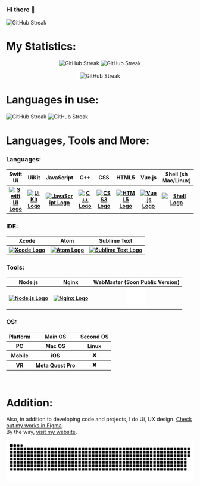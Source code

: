 ### Hi there 👋
<img src="https://komarev.com/ghpvc/?username=your-github-adm1nsys&style=for-the-badge&label=Profile+Viewers&abbreviated=true&color=red" alt="GitHub Streak" />

<h1>My Statistics:</h1>
  <center>
<div aligment="center">

<img src="https://github-profile-trophy.vercel.app/?username=adm1nsys&theme=dark_lover&column=4&margin-w=15&margin-h=15&no-bg=true" alt="GitHub Streak" />
<img src="https://streak-stats.demolab.com?user=adm1nsys&theme=vue&hide_border=true&background=4E4E4E00&border=EB5454&stroke=EB5454&ring=EB5454&fire=EB5454&currStreakNum=EB5454&sideNums=EB5454&currStreakLabel=EB5454&sideLabels=EB5454&dates=EB5454&excludeDaysLabel=EB5454" alt="GitHub Streak" />
<br>
<br>
<img src="http://github-profile-summary-cards.vercel.app/api/cards/profile-details?username=adm1nsys&theme=gruvbox" alt="GitHub Streak"/>
</div>
</center>

<h1>Languages in use:</h1>

<div aligment="center">
<img src="http://github-profile-summary-cards.vercel.app/api/cards/repos-per-language?username=adm1nsys&theme=gruvbox" alt="GitHub Streak"/>
<img src="http://github-profile-summary-cards.vercel.app/api/cards/most-commit-language?username=adm1nsys&theme=gruvbox" alt="GitHub Streak"/>
</div>
<h1>Languages, Tools and More:</h1>
<h3>Languages:</h3>
<table>
   <tr>
    <th>Swift Ui</th>
    <th>UiKit</th>
    <th>JavaScript</th>
    <th>C++</th>
    <th>CSS</th>
    <th>HTML5</th>
    <th>Vue.js</th>
    <th>Shell (sh Mac/Linux)</th>
  </tr>
     <tr>
    <th><a href="https://developer.apple.com/xcode/swiftui/"><img src="https://developer.apple.com/assets/elements/icons/swiftui/swiftui-96x96_2x.png" alt="Swift Ui Logo" width="50px"/></a></th>
    <th><a href="https://developer.apple.com/documentation/uikit"><img src="https://devimages-cdn.apple.com/wwdc-services/articles/images/7543212D-6CBF-496C-A20E-D04E99C3A1DB/2048.jpeg" alt="UiKit Logo" width="50px"/></a></th>
    <th><a href="https://en.wikipedia.org/wiki/JavaScript"><img src="https://upload.wikimedia.org/wikipedia/commons/6/6a/JavaScript-logo.png" alt="JavaScript Logo" width="50px"/></a></th>
    <th><a href="https://en.wikipedia.org/wiki/C++"><img src="https://upload.wikimedia.org/wikipedia/commons/thumb/1/18/ISO_C%2B%2B_Logo.svg/240px-ISO_C%2B%2B_Logo.svg.png" alt="C++ Logo" width="50px"/></a></th>
    <th><a href="https://en.wikipedia.org/wiki/CSS"><img src="https://upload.wikimedia.org/wikipedia/commons/thumb/d/d5/CSS3_logo_and_wordmark.svg/240px-CSS3_logo_and_wordmark.svg.png" alt="CSS3 Logo" width="50px"/></a></th>
    <th><a href="https://en.wikipedia.org/wiki/HTML5"><img src="https://upload.wikimedia.org/wikipedia/commons/thumb/6/61/HTML5_logo_and_wordmark.svg/240px-HTML5_logo_and_wordmark.svg.png" alt="HTML5 Logo" width="50px"/></a></th>
    <th><a href="https://en.wikipedia.org/wiki/Vue.js"><img src="https://upload.wikimedia.org/wikipedia/commons/thumb/9/95/Vue.js_Logo_2.svg/240px-Vue.js_Logo_2.svg.png" alt="Vue.js Logo" width="50px"/></a></th>
    <th><a href="https://en.wikipedia.org/wiki/Bourne_shell"><img src="https://upload.wikimedia.org/wikipedia/commons/thumb/b/b3/Terminalicon2.png/768px-Terminalicon2.png" alt="Shell Logo" width="50px"/></a></th>
  </tr>
</table>

<h3>IDE:</h3>
<table>
   <tr>
    <th>Xcode</th>
    <th>Atom</th>
    <th>Sublime Text</th>
  </tr>
   <tr>
    <th><a href="https://developer.apple.com/xcode/"><img src="https://developer.apple.com/assets/elements/icons/xcode-12/xcode-12-96x96_2x.png" alt="Xcode Logo" width="50px"/></a></th>
    <th><a href="https://atom-editor.cc/"><img src="https://avatars.githubusercontent.com/u/1089146?s=280&v=4" alt="Atom Logo" width="50px"/></a></th>
    <th><a href="https://www.sublimetext.com/"><img src="https://www.sublimehq.com/images/sublime_text.png" alt="Sublime Text Logo" width="50px"/></a></th>
  </tr>
  </table>
<h3>Tools:</h3>
<table>
   <tr>
    <th>Node.js</th>
    <th>Nginx</th>
    <th>WebMaster (Soon Public Version)</th>
  </tr>
   <tr>
    <th><a href="https://nodejs.org/en"><img src="https://nodejs.org/static/logos/jsIconGreen.svg" alt="Node.js Logo" width="50px"/></a></th>
    <th><a href="https://en.wikipedia.org/wiki/Nginx"><img src="https://upload.wikimedia.org/wikipedia/commons/thumb/c/c5/Nginx_logo.svg/240px-Nginx_logo.svg.png" alt="Nginx Logo" width="50px"/></a></th>
    <th><a href="#"><img src="https://github.com/adm1nsys/inc/blob/main/img/web-master_d.png?raw=true" alt="WebMaster Logo" width="50px"/></a></th>
  </tr>
  </table>
<h3>OS:</h3>
<table>
   <tr>
    <th>Platform</th>
    <th>Main OS</th>
    <th>Second OS</th>
  </tr>
   <tr>
    <th>PC</th>
    <th>Mac OS</th>
    <th>Linux</th>
  </tr>
     <tr>
    <th>Mobile</th>
    <th>iOS</th>
    <th>❌</th>
  </tr>
       <tr>
    <th>VR</th>
    <th>Meta Quest Pro</th>
    <th>❌</th>
  </tr>
  
  </table>
  <br>
  <h1>Addition:</h1>
Also, in addition to developing code and projects, I do Ui, UX design. <a href="https://www.figma.com/@adminpro">Check out my works in Figma</a>.<br>
  By the way, <a href="https://adm1nsys.github.io/inc">visit my website</a>. 
<p align="center">
 <img width="1000" src="assets/github-snake.svg" alt="snake"/>
</p>


